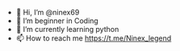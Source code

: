 - 👋 Hi, I’m @ninex69
- 👀 I’m beginner in Coding 
- 🌱 I’m currently learning python
- 📫 How to reach me https://t.me/Ninex_legend

<!---
ninex69/ninex69 is a ✨ special ✨ repository because its `README.md` (this file) appears on your GitHub profile.
You can click the Preview link to take a look at your changes.
--->
